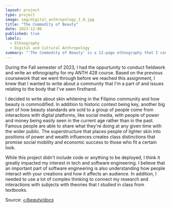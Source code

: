 ```yaml
---
layout: project
type: project
image: img/digital_anthropology_1_0.jpg
title: "The Commodity of Beauty"
date: 2023-12-06
published: true
labels:
  - Ethnography
  - Digital and Cultural Anthropology
summary: "'The Commodity of Beauty' is a 12-page ethnography that I conducted fieldwork and wrote for my ANTH 428: Anthropology of the Body course in Fall 2023. I studied the cultural and digital aspects of beauty and how history and contemporary influences like social media have impacted the Filipino community and their views of beauty through skin tone."
---
```


During the Fall semester of 2023, I had the oppurtunity to conduct fieldwork and write an ethnography for my ANTH 428 course. Based on the previous coursework that we went through before we reached this assignment, I knew that I wanted to write about a community that I'm a part of and issues relating to the body that I've seen firsthand. 

I decided to write about skin whitening in the Filipino community and how beauty is commodified. In addition to historic context being key, another big part of how beauty standards are sold to a group of people come from interactions with digital platforms, like social media, with people of power and money being easily seen in the current age rather than in the past. Famous people are able to share what they're doing at any given time with the wider public. The superstructure that places people of lighter skin into positions of power and wealth influences creates class distinctions that promise social mobility and economic success to those who fit a certain look. 

While this project didn't include code or anything to be deployed, I think it greatly impacted my interest in tech and software engineering. I believe that an important part of software engineering is also understanding how people interact with your creations and how it affects an audience. In addition, I needed to use a lot of complex thinking to connect my research and interactions with subjects with theories that I studied in class from textbooks.


Source: <a href="https://docs.google.com/document/d/1pdj2-kNffozyeie5jjnoEWFNz3ni41Bx0rphIAoDXQ0/edit?usp=sharing"><i class="large github icon "></beauty/docs</a>
